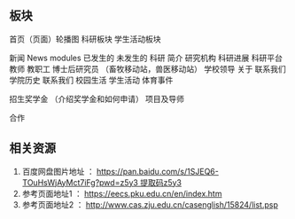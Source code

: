 ## 板块
首页（页面）轮播图
科研板块
学生活动板块

新闻 News modules 
已发生的
未发生的
科研
简介
研究机构
科研进展
科研平台
教师 
教职工
博士后研究员 （畜牧移动站，兽医移动站）
学校领导
关于 联系我们
学院历史
联系我们
校园生活 学生活动
体育事件

招生奖学金 （介绍奖学金和如何申请）
项目及导师

合作


## 相关资源
1. 百度网盘图片地址 ： https://pan.baidu.com/s/1SJEQ6-TOuHsWjAyMct7iFg?pwd=z5y3 提取码z5y3
2. 参考页面地址1 ： https://eecs.pku.edu.cn/en/index.htm
3. 参考页面地址2 ： http://www.cas.zju.edu.cn/casenglish/15824/list.psp
